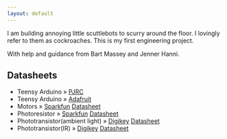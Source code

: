 ```yaml
---
layout: default
---
```



I am building annoying little scuttlebots to scurry around the floor. I lovingly refer to them as cockroaches. This is my first engineering project.

With help and guidance from Bart Massey and Jenner Hanni.

## Datasheets
<ul class="posts">
<li><span>Teensy Arduino</span> &raquo; <a href="http://www.pjrc.com/teensy/index.html">PJRC</a></li>

<li><span>Teensy Arduino</span> &raquo; <a href="https://www.adafruit.com/products/1438">Adafruit</a></li>

<li><span>Motors</span> &raquo; <a href="https://www.sparkfun.com/products/retired/9608">Sparkfun</a> <a href="https://www.sparkfun.com/datasheets/Robotics/ROB-09608.jpg">Datasheet</a></li>

<li><span>Photoresistor</span> &raquo; <a href="https://www.sparkfun.com/products/9088">Sparkfun</a> <a href="http://dlnmh9ip6v2uc.cloudfront.net/datasheets/Sensors/LightImaging/SEN-09088.pdf">Datasheet</a></li>

<li><span>Phototransistor(ambient light)</span> &raquo; <a href="http://www.digikey.com/product-detail/en/TEPT5700/751-1059-ND/1681193">Digikey</a> <a href="http://www.vishay.com/docs/81321/tept5700.pdf">Datasheet</a></li>

<li><span>Phototransistor(IR)</span> &raquo; <a href="http://www.digikey.com/product-detail/en/LTR-323DB/160-1987-ND/3198598">Digikey</a> <a href="http://optoelectronics.liteon.com/upload/download/DS-50-94-0022/S_110_R323DB.pdf">Datasheet</a></li>

</ul>

